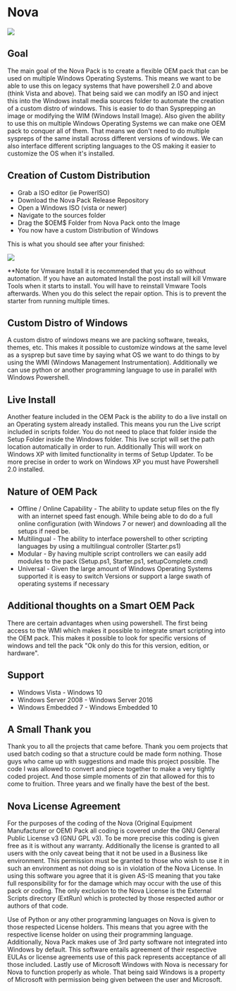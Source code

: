 <h1 style"font-size:200%;">Nova</h1>

<img src="https://i.imgur.com/1mPjoac.png">

<h2 style"font-size:200%;">Goal</h2>

<p>The main goal of the Nova Pack is to create a flexible OEM pack that can be used on multiple Windows Operating Systems. This means we want to be able to use this on legacy systems that have powershell 2.0 and above (think Vista and above). That being said we can modify an ISO and inject this into the Windows install media sources folder to automate the creation of a custom distro of windows. This is easier to do than Sysprepping an image or modifying the WIM (Windows Install Image). Also given the ability to use this on multiple Windows Operating Systems we can make one OEM pack to conquer all of them. That means we don't need to do multiple syspreps of the same install across different versions of windows. We can also interface different scripting languages to the OS making it easier to customize the OS when it's installed.</p>

<h2 style"font-size:200%;">Creation of Custom Distribution</h2>

<ul>
<li>Grab a ISO editor (ie PowerISO)</li>
<li>Download the Nova Pack Release Repository</li>
<li>Open a Windows ISO (vista or newer)</li>
<li>Navigate to the sources folder</li>
<li>Drag the $OEM$ Folder from Nova Pack onto the Image</li>
<li>You now have a custom Distribution of Windows</li>
</ul>

<p>This is what you should see after your finished:</p>

<img src="https://i.imgur.com/NUjJLDO.jpg">

<p>**Note for Vmware Install it is recommended that you do so without automation. If you have an automated Install the post install will kill Vmware Tools when it starts to install. You will have to reinstall Vmware Tools afterwards. When you do this select the repair option. This is to prevent the starter from running multiple times.</p>

<h2 style"font-size:200%;">Custom Distro of Windows</h2>

<p>A custom distro of windows means we are packing software, tweaks, themes, etc. This makes it possible to customize windows at the same level as a sysprep but save time by saying what OS we want to do things to by using the WMI (Windows Management Instrumentation). Additionally we can use python or another programming language to use in parallel with Windows Powershell.</p>

<h2 style"font-size:200%;">Live Install</h2>
<p>Another feature included in the OEM Pack is the ability to do a live install on an Operating system already installed.  This means you run the Live script included in scripts folder.  You do not need to place that folder inside the Setup Folder inside the Windows folder.  This live script will set the path location automatically in order to run.  Additionally This will work on Windows XP with limited functionality in terms of Setup Updater.  To be more precise in order to work on Windows XP you must have Powershell 2.0 installed.</p>

<h2 style"font-size:200%;">Nature of OEM Pack</h2>

<ul>
<li>Offline / Online Capability - The ability to update setup files on the fly with an internet speed fast enough.  While being able to do do a full online configuration (with Windows 7 or newer) and downloading all the setups if need be. </li>
<li>Multilingual - The ability to interface powershell to other scripting languages by using a multilingual controller (Starter.ps1)</li>
<li>Modular - By having multiple script controllers we can easily add modules to the pack (Setup.ps1, Starter.ps1, setupComplete.cmd)</li>
<li>Universal - Given the large amount of Windows Operating Systems supported it is easy to switch Versions or support a large swath of operating systems if necessary</li>
</ul>

<h2 style"font-size:200%;">Additional thoughts on a Smart OEM Pack</h2>

<p>There are certain advantages when using powershell. The first being access to the WMI which makes it possible to integrate smart scripting into the OEM pack. This makes it possible to look for specific versions of windows and tell the pack "Ok only do this for this version, edition, or hardware".</p>

<h2 style"font-size:200%;">Support</h2>

<ul>
<li>Windows Vista - Windows 10</li>
<li>Windows Server 2008 - Windows Server 2016</li>
<li>Windows Embedded 7 - Windows Embedded 10</li>
</ul>

<h2 style"font-size:200%;">A Small Thank you</h2>

<p>Thank you to all the projects that came before.  Thank you oem projects that used batch coding so that a structure could be made form nothing.  Those guys who came up with suggestions and made this project possible.  The code I was allowed to convert and piece together to make a very tightly coded project.  And those simple moments of zin that allowed for this to come to fruition.  Three years and we finally have the best of the best. </p>

<h2 style"font-size:200%;">Nova License Agreement</h2>

<p>For the purposes of the coding of the Nova (Original Equipment Manufacturer or OEM) Pack all coding is covered under the GNU General Public License v3 (GNU GPL v3). To be more precise this coding is given free as it is without any warranty. Additionally the license is granted to all users with the only caveat being that it not be used in a Business like environment. This permission must be granted to those who wish to use it in such an environment as not doing so is in violation of the Nova License. In using this software you agree that it is given AS-IS meaning that you take full responsibility for for the damage which may occur with the use of this pack or coding. The only exclusion to the Nova License is the External Scripts directory (ExtRun) which is protected by those respected author or authors of that code.</p>

<p>Use of Python or any other programming languages on Nova is given to those respected License holders. This means that you agree with the respective license holder on using their programming language.  Additionally, Nova Pack makes use of 3rd party software not integrated into Windows by default.  This software entails agreement of their respective EULAs or license agreements use of this pack represents acceptance of all those included.  Lastly use of Microsoft Windows with Nova is necessary for Nova to function properly as whole. That being said Windows is a property of Microsoft with permission being given between the user and Microsoft.</p>

<readme created by Skaendo />
